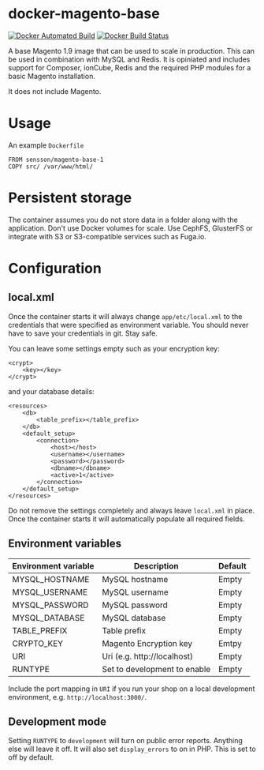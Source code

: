 # docker-magento-base

[![Docker Automated Build](https://img.shields.io/docker/automated/sensson/magento-base-1.svg)](https://hub.docker.com/r/sensson/magento-base-1/) [![Docker Build Status](https://img.shields.io/docker/build/sensson/magento-base-1.svg)](https://hub.docker.com/r/sensson/magento-base-1/)

A base Magento 1.9 image that can be used to scale in production. This can
be used in combination with MySQL and Redis. It is opiniated and includes
support for Composer, ionCube, Redis and the required PHP modules for a basic 
Magento installation.

It does not include Magento. 

# Usage

An example `Dockerfile`

```
FROM sensson/magento-base-1
COPY src/ /var/www/html/
```

# Persistent storage

The container assumes you do not store data in a folder along with the
application. Don't use Docker volumes for scale. Use CephFS, GlusterFS or
integrate with S3 or S3-compatible services such as Fuga.io.

# Configuration

## local.xml

Once the container starts it will always change `app/etc/local.xml` to the
credentials that were specified as environment variable. You should never have
to save your credentials in git. Stay safe.

You can leave some settings empty such as your encryption key:

```
<crypt>
    <key></key>
</crypt>
```

and your database details:

```
<resources>
    <db>
        <table_prefix></table_prefix>
    </db>
    <default_setup>
        <connection>
            <host></host>
            <username></username>
            <password></password>
            <dbname></dbname>
            <active>1</active>
        </connection>
    </default_setup>
</resources>
```

Do not remove the settings completely and always leave `local.xml` in place.
Once the container starts it will automatically populate all required fields.

## Environment variables

Environment variable  | Description                   | Default
--------------------  | -----------                   | -------
MYSQL_HOSTNAME        | MySQL hostname                | Empty
MYSQL_USERNAME        | MySQL username                | Empty
MYSQL_PASSWORD        | MySQL password                | Empty
MYSQL_DATABASE        | MySQL database                | Empty
TABLE_PREFIX          | Table prefix                  | Empty
CRYPTO_KEY            | Magento Encryption key        | Emtpy
URI                   | Uri (e.g. http://localhost)   | Empty
RUNTYPE               | Set to development to enable  | Empty

Include the port mapping in `URI` if you run your shop on a local development
environment, e.g. `http://localhost:3000/`.

## Development mode

Setting `RUNTYPE` to `development` will turn on public error reports. Anything
else will leave it off. It will also set `display_errors` to on in PHP. This is
set to off by default.
